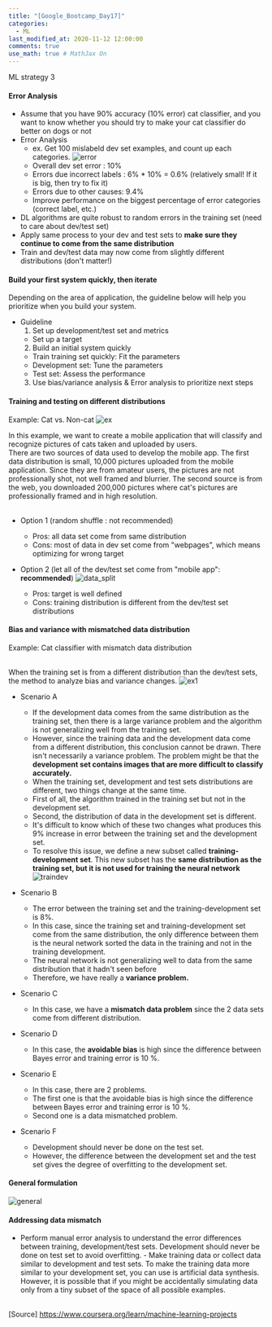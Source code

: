 ```yaml
---
title: "[Google_Bootcamp_Day17]"
categories: 
  - ML
last_modified_at: 2020-11-12 12:00:00
comments: true
use_math: true # MathJax On
---
```

ML strategy 3

#### Error Analysis
- Assume that you have 90% accuracy (10% error) cat classifier, and you want to know whether you should try to make your cat classifier do better on dogs or not
- Error Analysis
  - ex. Get 100 mislabeld dev set examples, and count up each categories.
  ![error](https://user-images.githubusercontent.com/62474292/101439375-b665e080-3957-11eb-8128-bd0d1b476bcb.png)
  - Overall dev set error : 10%
  - Errors due incorrect labels : 6% * 10% = 0.6% (relatively small! If it is big, then try to fix it)
  - Errors due to other causes: 9.4%
  - Improve performance on the biggest percentage of error categories (correct label, etc.)
- DL algorithms are quite robust to random errors in the training set (need to care about dev/test set)
- Apply same process to your dev and test sets to **make sure they continue to come from the same distribution**
- Train and dev/test data may now come from slightly different distributions (don't matter!)

#### Build your first system quickly, then iterate

Depending on the area of application, the guideline below will help you prioritize when you build your system.

- Guideline
  1. Set up development/test set and metrics
    - Set up a target
  2. Build an initial system quickly
    - Train training set quickly: Fit the parameters
    - Development set: Tune the parameters
    - Test set: Assess the performance
  3. Use bias/variance analysis & Error analysis to prioritize next steps
  
#### Training and testing on different distributions

Example: Cat vs. Non-cat 
![ex](https://user-images.githubusercontent.com/62474292/101439958-11e49e00-3959-11eb-9013-eed5578f582e.png)

In this example, we want to create a mobile application that will classify and recognize pictures of cats taken and uploaded by users. <br>
There are two sources of data used to develop the mobile app. The first data distribution is small, 10,000 pictures uploaded from the mobile application. Since they are from amateur users, the pictures are not professionally shot, not well framed and blurrier. The second source is from the web, you downloaded 200,000 pictures where cat's pictures are professionally framed and in high resolution. <br><br>

- Option 1 (random shuffle : not recommended)
  - Pros: all data set come from same distribution
  - Cons: most of data in dev set come from "webpages", which means optimizing for wrong target
- Option 2 (let all of the dev/test set come from "mobile app": **recommended**)
![data_split](https://user-images.githubusercontent.com/62474292/101439964-15782500-3959-11eb-8c50-24b92cebbdb2.png)

  - Pros: target is well defined
  - Cons: training distribution is different from the dev/test set distributions

#### Bias and variance with mismatched data distribution
Example: Cat classifier with mismatch data distribution <br><br>

When the training set is from a different distribution than the dev/test sets, the method to analyze bias and variance changes.
![ex1](https://user-images.githubusercontent.com/62474292/101443179-26786480-3960-11eb-9ba5-a804a4845e70.png)

- Scenario A
  - If the development data comes from the same distribution as the training set, then there is a large variance problem and the algorithm is not generalizing well from the training set.
  - However, since the training data and the development data come from a different distribution, this conclusion cannot be drawn. There isn't necessarily a variance problem. The problem might be that the **development set contains images that are more difficult to classify accurately.**
  - When the training set, development and test sets distributions are different, two things change at the same time. 
  - First of all, the algorithm trained in the training set but not in the development set. 
  - Second, the distribution of data in the development set is different.
  - It's difficult to know which of these two changes what produces this 9% increase in error between the training set and the development set. 
  - To resolve this issue, we define a new subset called **training-development set**. This new subset has the **same distribution as the training set, but it is not used for training the neural network**
  ![traindev](https://user-images.githubusercontent.com/62474292/101443186-28dabe80-3960-11eb-9d09-9ccb13ca2182.png)
  
- Scenario B
  - The error between the training set and the training-development set is 8%. 
  - In this case, since the training set and training-development set come from the same distribution, the only difference between them is the neural network sorted the data in the training and not in the training development. 
  - The neural network is not generalizing well to data from the same distribution that it hadn't seen before
  - Therefore, we have really a **variance problem.**
- Scenario C
  - In this case, we have a **mismatch data problem** since the 2 data sets come from different distribution.
- Scenario D
  - In this case, the **avoidable bias** is high since the difference between Bayes error and training error is 10 %.
- Scenario E
  - In this case, there are 2 problems. 
  - The first one is that the avoidable bias is high since the difference between Bayes error and training error is 10 %.
  - Second one is a data mismatched problem.
- Scenario F
  - Development should never be done on the test set. 
  - However, the difference between the development set and the test set gives the degree of overfitting to the development set.
  
#### General formulation
![general](https://user-images.githubusercontent.com/62474292/101443183-28422800-3960-11eb-94e0-f1ed36b604cd.png)

#### Addressing data mismatch
- Perform manual error analysis to understand the error differences between training, development/test sets. Development should never be done on test set to avoid overfitting. - Make training data or collect data similar to development and test sets. To make the training data more similar to your development set, you can use is artificial data synthesis. However, it is possible that if you might be accidentally simulating data only from a tiny subset of the space of all possible examples. <br><br>


[Source] https://www.coursera.org/learn/machine-learning-projects
